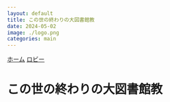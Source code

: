 ```yaml
---
layout: default
title: この世の終わりの大図書館教
date: 2024-05-02
image: ./logo.png
categories: main
---
```

[ホーム](./index) [ロビー](144)

# この世の終わりの大図書館教